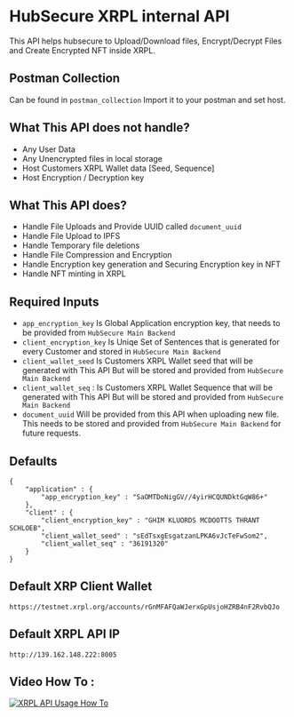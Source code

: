 
# HubSecure XRPL internal API

This API helps hubsecure to Upload/Download files, Encrypt/Decrypt Files and Create Encrypted NFT inside XRPL.

## Postman Collection

Can be found in `postman_collection` Import it to your postman and set host.

## What This API does not handle?

* Any User Data
* Any Unencrypted files in local storage
* Host Customers XRPL Wallet data [Seed, Sequence]
* Host Encryption / Decryption key

## What This API does?

* Handle File Uploads and Provide UUID called `document_uuid`
* Handle File Upload to IPFS
* Handle Temporary file deletions
* Handle File Compression and Encryption
* Handle Encryption key generation and Securing Encryption key in NFT 
* Handle NFT minting in XRPL 

## Required Inputs 

* `app_encryption_key` Is Global Application encryption key, that needs to be provided from `HubSecure Main Backend`
* `client_encryption_key` Is Uniqe Set of Sentences that is generated for every Customer and stored in `HubSecure Main Backend`
* `client_wallet_seed` Is Customers XRPL Wallet seed that will be generated with This API But will be stored and provided from `HubSecure Main Backend`
* `client_wallet_seq` : Is Customers XRPL Wallet Sequence that will be generated with This API But will be stored and provided from `HubSecure Main Backend`
* `document_uuid` Will be provided from this API when uploading new file. This needs to be stored and provided from `HubSecure Main Backend` for future requests.

## Defaults

```
{
    "application" : {
        "app_encryption_key" : "SaOMTDoNigGV//4yirHCQUNDktGqW86+"
    },
    "client" : {
        "client_encryption_key" : "GHIM KLUORDS MCDOOTTS THRANT SCHLOEB",
        "client_wallet_seed" : "sEdTsxgEsgatzanLPKA6vJcTeFwSom2",
        "client_wallet_seq" : "36191320"
    }
}
```

## Default XRP Client Wallet

```
https://testnet.xrpl.org/accounts/rGnMFAFQaWJerxGpUsjoHZRB4nF2RvbQJo
```

## Default XRPL API IP

```
http://139.162.148.222:8005
```

## Video How To :

[![XRPL API Usage How To](https://img.youtube.com/vi/b4HATqEIL2Y/0.jpg)](https://www.youtube.com/watch?v=b4HATqEIL2Y)
